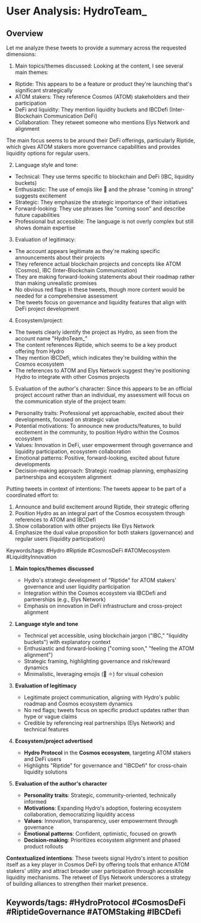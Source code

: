 # User Analysis: HydroTeam_

## Overview

<think>
Let me analyze these tweets to provide a summary across the requested dimensions:

1. Main topics/themes discussed:
Looking at the content, I see several main themes:
- Riptide: This appears to be a feature or product they're launching that's significant strategically
- ATOM stakers: They reference Cosmos (ATOM) stakeholders and their participation
- DeFi and liquidity: They mention liquidity buckets and IBCDefi (Inter-Blockchain Communication DeFi)
- Collaboration: They retweet someone who mentions Elys Network and alignment

The main focus seems to be around their DeFi offerings, particularly Riptide, which gives ATOM stakers more governance capabilities and provides liquidity options for regular users.

2. Language style and tone:
- Technical: They use terms specific to blockchain and DeFi (IBC, liquidity buckets)
- Enthusiastic: The use of emojis like 🌊 and the phrase "coming in strong" suggests excitement
- Strategic: They emphasize the strategic importance of their initiatives
- Forward-looking: They use phrases like "coming soon" and describe future capabilities
- Professional but accessible: The language is not overly complex but still shows domain expertise

3. Evaluation of legitimacy:
- The account appears legitimate as they're making specific announcements about their projects
- They reference actual blockchain projects and concepts like ATOM (Cosmos), IBC (Inter-Blockchain Communication)
- They are making forward-looking statements about their roadmap rather than making unrealistic promises
- No obvious red flags in these tweets, though more content would be needed for a comprehensive assessment
- The tweets focus on governance and liquidity features that align with DeFi project development

4. Ecosystem/project:
- The tweets clearly identify the project as Hydro, as seen from the account name "HydroTeam_"
- The content references Riptide, which seems to be a key product offering from Hydro
- They mention IBCDefi, which indicates they're building within the Cosmos ecosystem
- The references to ATOM and Elys Network suggest they're positioning Hydro to integrate with other Cosmos projects

5. Evaluation of the author's character:
Since this appears to be an official project account rather than an individual, my assessment will focus on the communication style of the project team:

- Personality traits: Professional yet approachable, excited about their developments, focused on strategic value
- Potential motivations: To announce new products/features, to build excitement in the community, to position Hydro within the Cosmos ecosystem
- Values: Innovation in DeFi, user empowerment through governance and liquidity participation, ecosystem collaboration
- Emotional patterns: Positive, forward-looking, excited about future developments
- Decision-making approach: Strategic roadmap planning, emphasizing partnerships and ecosystem alignment

Putting tweets in context of intentions:
The tweets appear to be part of a coordinated effort to:
1. Announce and build excitement around Riptide, their strategic offering
2. Position Hydro as an integral part of the Cosmos ecosystem through references to ATOM and IBCDefi
3. Show collaboration with other projects like Elys Network
4. Emphasize the dual value proposition for both stakers (governance) and regular users (liquidity participation)

Keywords/tags:
#Hydro #Riptide #CosmosDeFi #ATOMecosystem #LiquidityInnovation
</think>

1. **Main topics/themes discussed**  
   - Hydro's strategic development of "Riptide" for ATOM stakers' governance and user liquidity participation  
   - Integration within the Cosmos ecosystem via IBCDefi and partnerships (e.g., Elys Network)  
   - Emphasis on innovation in DeFi infrastructure and cross-project alignment  

2. **Language style and tone**  
   - Technical yet accessible, using blockchain jargon ("IBC," "liquidity buckets") with explanatory context  
   - Enthusiastic and forward-looking ("coming soon," "feeling the ATOM alignment")  
   - Strategic framing, highlighting governance and risk/reward dynamics  
   - Minimalistic, leveraging emojis (🌊 ⚛️) for visual cohesion  

3. **Evaluation of legitimacy**  
   - Legitimate project communication, aligning with Hydro's public roadmap and Cosmos ecosystem dynamics  
   - No red flags; tweets focus on specific product updates rather than hype or vague claims  
   - Credible by referencing real partnerships (Elys Network) and technical features  

4. **Ecosystem/project advertised**  
   - **Hydro Protocol** in the **Cosmos ecosystem**, targeting ATOM stakers and DeFi users  
   - Highlights "Riptide" for governance and "IBCDefi" for cross-chain liquidity solutions  

5. **Evaluation of the author's character**  
   - **Personality traits**: Strategic, community-oriented, technically informed  
   - **Motivations**: Expanding Hydro's adoption, fostering ecosystem collaboration, democratizing liquidity access  
   - **Values**: Innovation, transparency, user empowerment through governance  
   - **Emotional patterns**: Confident, optimistic, focused on growth  
   - **Decision-making**: Prioritizes ecosystem alignment and phased product rollouts  

**Contextualized intentions**: These tweets signal Hydro's intent to position itself as a key player in Cosmos DeFi by offering tools that enhance ATOM stakers' utility and attract broader user participation through accessible liquidity mechanisms. The retweet of Elys Network underscores a strategy of building alliances to strengthen their market presence.  

**Keywords/tags**: #HydroProtocol #CosmosDeFi #RiptideGovernance #ATOMStaking #IBCDefi
---

